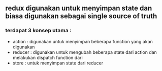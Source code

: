 ## redux digunakan untuk menyimpan state dan biasa digunakan sebagai single source of truth

### terdapat 3 konsep utama :

- action : digunakan untuk menyimpan beberapa function yang akan digunakan
- reducer : digunakan untuk mengubah beberapa state dari action dan melakukan dispatch function dari
- store : untuk menyimpan state dari reducer
